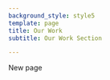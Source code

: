 ```yaml
---
background_style: style5
template: page
title: Our Work
subtitle: Our Work Section

---
```

New page